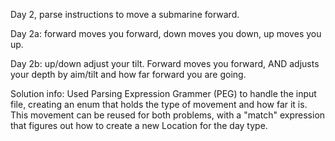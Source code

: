 Day 2,
parse instructions to move a submarine forward.

Day 2a:
forward moves you forward, down moves you down, up moves you up.

Day 2b:
up/down adjust your tilt. Forward moves you forward, AND adjusts your depth by aim/tilt and how far forward you are going.

Solution info:
Used Parsing Expression Grammer (PEG) to handle the input file, creating an enum that holds the type of movement and how far it is.
This movement can be reused for both problems, with a "match" expression that figures out how to create a new Location for the day type.

